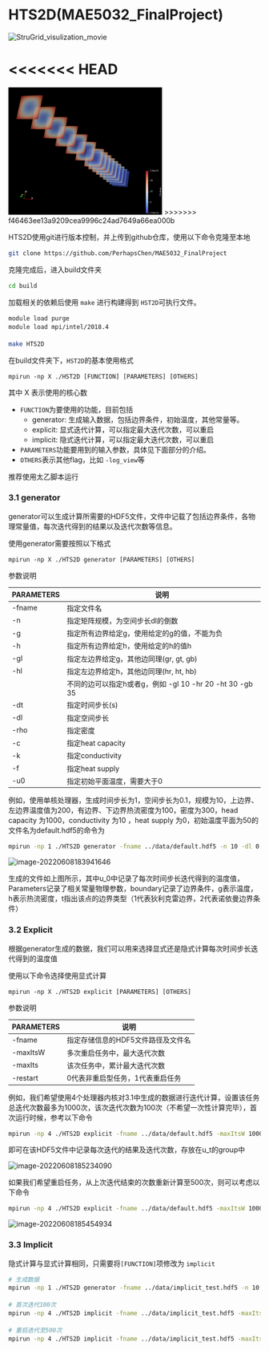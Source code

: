 # HTS2D(MAE5032_FinalProject)

![StruGrid_visulization_movie](StruGrid_visulization_movie.gif)

<<<<<<< HEAD
=======
<img src="StruGrid_visulization.png" alt="StruGrid_visulization" style="zoom:30%;" />
>>>>>>> f46463ee13a9209cea9996c24ad7649a66ea000b



HTS2D使用git进行版本控制，并上传到github仓库，使用以下命令克隆至本地

```bash
git clone https://github.com/PerhapsChen/MAE5032_FinalProject
```

克隆完成后，进入build文件夹

```bash
cd build
```

加载相关的依赖后使用 `make` 进行构建得到 `HST2D`可执行文件。

```bash
module load purge
module load mpi/intel/2018.4

make HTS2D
```

在build文件夹下，`HST2D`的基本使用格式

```
mpirun -np X ./HST2D [FUNCTION] [PARAMETERS] [OTHERS]
```

其中 X 表示使用的核心数

- `FUNCTION`为要使用的功能，目前包括
  - generator:  生成输入数据，包括边界条件，初始温度，其他常量等。
  - explicit:  显式迭代计算，可以指定最大迭代次数，可以重启
  - implicit:  隐式迭代计算，可以指定最大迭代次数，可以重启
- `PARAMETERS`功能要用到的输入参数，具体见下面部分的介绍。
- `OTHERS`表示其他flag，比如 `-log_view`等

推荐使用太乙脚本运行

### 3.1 generator

generator可以生成计算所需要的HDF5文件，文件中记载了包括边界条件，各物理常量值，每次迭代得到的结果以及迭代次数等信息。

使用generator需要按照以下格式

```
mpirun -np X ./HTS2D generator [PARAMETERS] [OTHERS]
```

参数说明

| PARAMETERS | 说明                                                     |
| ---------- | -------------------------------------------------------- |
| -fname     | 指定文件名                                               |
| -n         | 指定矩阵规模，为空间步长dl的倒数                         |
| -g         | 指定所有边界给定g，使用给定的g的值，不能为负             |
| -h         | 指定所有边界给定h，使用给定的h的值h                      |
| -gl        | 指定左边界给定g，其他边同理(gr, gt, gb)                  |
| -hl        | 指定左边界给定h，其他边同理(hr, ht, hb)                  |
|            | 不同的边可以指定h或者g，例如 -gl 10 -hr 20 -ht 30 -gb 35 |
| -dt        | 指定时间步长(s)                                          |
| -dl        | 指定空间步长                                             |
| -rho       | 指定密度                                                 |
| -c         | 指定heat capacity                                        |
| -k         | 指定conductivity                                         |
| -f         | 指定heat supply                                          |
| -u0        | 指定初始平面温度，需要大于0                              |

例如，使用单核处理器，生成时间步长为1，空间步长为0.1，规模为10，上边界、左边界温度值为200，有边界、下边界热流密度为100，密度为300，head capacity 为1000，conductivity 为10 ，heat supply 为0，初始温度平面为50的文件名为default.hdf5的命令为

```bash
mpirun -np 1 ./HTS2D generator -fname ../data/default.hdf5 -n 10 -dl 0.1 -dt 1 -gl 200 -gt 200 -hr 100 -hb 100 -rho 300 -c 1000 -k 10 -f 0 -u0 50
```

![image-20220608183941646](https://perhaps-1306015279.cos.ap-guangzhou.myqcloud.com/image-20220608183941646.png)

生成的文件如上图所示，其中u_0中记录了每次时间步长迭代得到的温度值， Parameters记录了相关常量物理参数，boundary记录了边界条件，g表示温度，h表示热流密度，t指出该点的边界类型（1代表狄利克雷边界，2代表诺依曼边界条件）

### 3.2 Explicit

根据generator生成的数据，我们可以用来选择显式还是隐式计算每次时间步长迭代得到的温度值

使用以下命令选择使用显式计算

```
mpirun -np X ./HTS2D explicit [PARAMETERS] [OTHERS]
```

参数说明

| PARAMETERS | 说明                               |
| ---------- | ---------------------------------- |
| -fname     | 指定存储信息的HDF5文件路径及文件名 |
| -maxItsW   | 多次重启任务中，最大迭代次数       |
| -maxIts    | 该次任务中，累计最大迭代次数       |
| -restart   | 0代表非重启型任务，1代表重启任务   |

例如，我们希望使用4个处理器内核对3.1中生成的数据进行迭代计算，设置该任务总迭代次数最多为1000次，该次迭代次数为100次（不希望一次性计算完毕），首次运行时候，参考以下命令

```bash
mpirun -np 4 ./HTS2D explicit -fname ../data/default.hdf5 -maxItsW 1000 -maxIts 100 -restart 0
```

即可在该HDF5文件中记录每次迭代的结果及迭代次数，存放在u_t的group中

![image-20220608185234090](https://perhaps-1306015279.cos.ap-guangzhou.myqcloud.com/image-20220608185234090.png)

如果我们希望重启任务，从上次迭代结束的次数重新计算至500次，则可以考虑以下命令

```bash
mpirun -np 4 ./HTS2D explicit -fname ../data/default.hdf5 -maxItsW 1000 -maxIts 500 -restart 1
```

![image-20220608185454934](https://perhaps-1306015279.cos.ap-guangzhou.myqcloud.com/image-20220608185454934.png)

### 3.3 Implicit

隐式计算与显式计算相同，只需要将`[FUNCTION]`项修改为 `implicit`

```bash
# 生成数据
mpirun -np 1 ./HTS2D generator -fname ../data/implicit_test.hdf5 -n 10 -dl 0.1 -dt 1 -g 200 -rho 300 -c 1000 -k 10 -f 0 -u0 50

# 首次迭代100次
mpirun -np 4 ./HTS2D implicit -fname ../data/implicit_test.hdf5 -maxItsW 1000 -maxIts 100 -restart 0

# 重启迭代至500次
mpirun -np 4 ./HTS2D implicit -fname ../data/implicit_test.hdf5 -maxItsW 1000 -maxIts 500 -restart 1
```